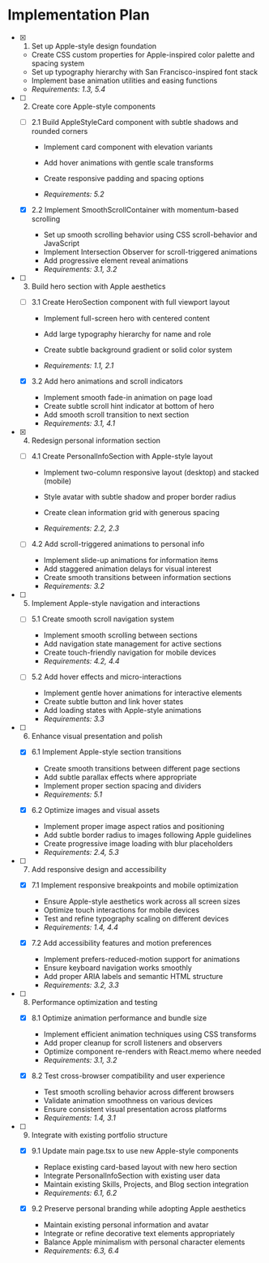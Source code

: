 # Implementation Plan

- [x] 1. Set up Apple-style design foundation



  - Create CSS custom properties for Apple-inspired color palette and spacing system
  - Set up typography hierarchy with San Francisco-inspired font stack
  - Implement base animation utilities and easing functions
  - _Requirements: 1.3, 5.4_



- [ ] 2. Create core Apple-style components
  - [ ] 2.1 Build AppleStyleCard component with subtle shadows and rounded corners
    - Implement card component with elevation variants


    - Add hover animations with gentle scale transforms
    - Create responsive padding and spacing options
    - _Requirements: 5.2_

  - [x] 2.2 Implement SmoothScrollContainer with momentum-based scrolling


    - Set up smooth scrolling behavior using CSS scroll-behavior and JavaScript
    - Implement Intersection Observer for scroll-triggered animations
    - Add progressive element reveal animations
    - _Requirements: 3.1, 3.2_



- [ ] 3. Build hero section with Apple aesthetics
  - [ ] 3.1 Create HeroSection component with full viewport layout
    - Implement full-screen hero with centered content
    - Add large typography hierarchy for name and role


    - Create subtle background gradient or solid color system
    - _Requirements: 1.1, 2.1_

  - [x] 3.2 Add hero animations and scroll indicators

    - Implement smooth fade-in animation on page load
    - Create subtle scroll hint indicator at bottom of hero
    - Add smooth scroll transition to next section
    - _Requirements: 3.1, 4.1_

- [x] 4. Redesign personal information section


  - [ ] 4.1 Create PersonalInfoSection with Apple-style layout
    - Implement two-column responsive layout (desktop) and stacked (mobile)
    - Style avatar with subtle shadow and proper border radius
    - Create clean information grid with generous spacing

    - _Requirements: 2.2, 2.3_

  - [ ] 4.2 Add scroll-triggered animations to personal info
    - Implement slide-up animations for information items
    - Add staggered animation delays for visual interest
    - Create smooth transitions between information sections
    - _Requirements: 3.2_

- [ ] 5. Implement Apple-style navigation and interactions
  - [ ] 5.1 Create smooth scroll navigation system
    - Implement smooth scrolling between sections
    - Add navigation state management for active sections
    - Create touch-friendly navigation for mobile devices
    - _Requirements: 4.2, 4.4_

  - [ ] 5.2 Add hover effects and micro-interactions
    - Implement gentle hover animations for interactive elements
    - Create subtle button and link hover states
    - Add loading states with Apple-style animations
    - _Requirements: 3.3_

- [ ] 6. Enhance visual presentation and polish
  - [x] 6.1 Implement Apple-style section transitions


    - Create smooth transitions between different page sections
    - Add subtle parallax effects where appropriate
    - Implement proper section spacing and dividers
    - _Requirements: 5.1_

  - [x] 6.2 Optimize images and visual assets


    - Implement proper image aspect ratios and positioning
    - Add subtle border radius to images following Apple guidelines
    - Create progressive image loading with blur placeholders
    - _Requirements: 2.4, 5.3_

- [ ] 7. Add responsive design and accessibility
  - [x] 7.1 Implement responsive breakpoints and mobile optimization

    - Ensure Apple-style aesthetics work across all screen sizes
    - Optimize touch interactions for mobile devices
    - Test and refine typography scaling on different devices
    - _Requirements: 1.4, 4.4_

  - [x] 7.2 Add accessibility features and motion preferences

    - Implement prefers-reduced-motion support for animations
    - Ensure keyboard navigation works smoothly
    - Add proper ARIA labels and semantic HTML structure
    - _Requirements: 3.2, 3.3_

- [ ] 8. Performance optimization and testing
  - [x] 8.1 Optimize animation performance and bundle size

    - Implement efficient animation techniques using CSS transforms
    - Add proper cleanup for scroll listeners and observers
    - Optimize component re-renders with React.memo where needed
    - _Requirements: 3.1, 3.2_

  - [x] 8.2 Test cross-browser compatibility and user experience

    - Test smooth scrolling behavior across different browsers
    - Validate animation smoothness on various devices
    - Ensure consistent visual presentation across platforms
    - _Requirements: 1.4, 3.1_

- [ ] 9. Integrate with existing portfolio structure
  - [x] 9.1 Update main page.tsx to use new Apple-style components


    - Replace existing card-based layout with new hero section
    - Integrate PersonalInfoSection with existing user data
    - Maintain existing Skills, Projects, and Blog section integration
    - _Requirements: 6.1, 6.2_

  - [x] 9.2 Preserve personal branding while adopting Apple aesthetics


    - Maintain existing personal information and avatar
    - Integrate or refine decorative text elements appropriately
    - Balance Apple minimalism with personal character elements
    - _Requirements: 6.3, 6.4_